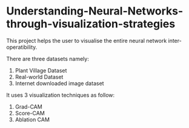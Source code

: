 # Understanding-Neural-Networks-through-visualization-strategies

This project helps the user to visualise the entire neural network inter-operatibility. 

There are three datasets namely:

1. Plant Village Dataset
2. Real-world Dataset
3. Internet downloaded image dataset

It uses 3 visualization techniques as follow:

1. Grad-CAM
2. Score-CAM
3. Ablation CAM

